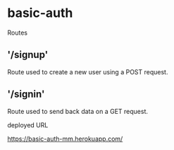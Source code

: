 # basic-auth

Routes
## '/signup'
Route used to create a new user using a POST request.
## '/signin'
Route used to send back data on a GET request.

deployed URL

https://basic-auth-mm.herokuapp.com/
